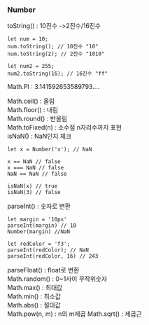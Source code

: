 ### Number

toString() : 10진수 ->2진수/16진수
```
let num = 10;
num.toString(); // 10진수 "10"
num.toString(2); // 2진수 "1010"

let num2 = 255;
num2.toString(16); // 16진수 "ff"
```

Math.PI  : 3.141592653589793....

Math.ceil() : 올림  
Math.floor() : 내림  
Math.round() : 반올림  
Math.toFixed(n) : 소수점 n자리수까지 표현  
isNaN() : NaN인지 체크 
```
let x = Number('x'); // NaN

x == NaN // false
x === NaN // false
NaN == NaN // false

isNaN(x) // true
isNaN(3) // false
```
parseInt() : 숫자로 변환
```
let margin = '10px'
parseInt(margin) // 10
Number(margin) //NaN

let redColor = 'f3';
parseInt(redColor); // NaN
parseInt(redColor, 16) // 243
```
parseFloat() : float로 변환  
Math.random() : 0~1사이 무작위숫자  
Math.max() : 최대값  
Math.min() : 최소값  
Math.abs() : 절대값  
Math.pow(n, m) : n의 m제곱
Math.sqrt() : 제곱근